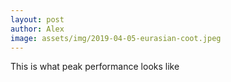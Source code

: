 ```yaml
---
layout: post
author: Alex
image: assets/img/2019-04-05-eurasian-coot.jpeg
---
```


This is what peak performance looks like
